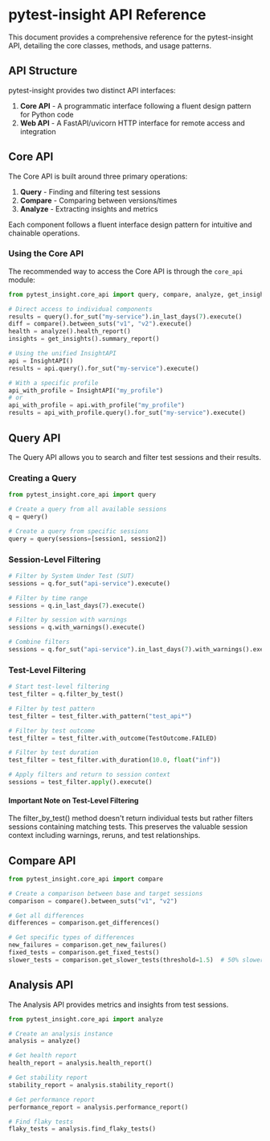 # pytest-insight API Reference

This document provides a comprehensive reference for the pytest-insight API, detailing the core classes, methods, and usage patterns.

## API Structure

pytest-insight provides two distinct API interfaces:

1. **Core API** - A programmatic interface following a fluent design pattern for Python code
2. **Web API** - A FastAPI/uvicorn HTTP interface for remote access and integration

## Core API

The Core API is built around three primary operations:

1. **Query** - Finding and filtering test sessions
2. **Compare** - Comparing between versions/times
3. **Analyze** - Extracting insights and metrics

Each component follows a fluent interface design pattern for intuitive and chainable operations.

### Using the Core API

The recommended way to access the Core API is through the `core_api` module:

```python
from pytest_insight.core_api import query, compare, analyze, get_insights, InsightAPI

# Direct access to individual components
results = query().for_sut("my-service").in_last_days(7).execute()
diff = compare().between_suts("v1", "v2").execute()
health = analyze().health_report()
insights = get_insights().summary_report()

# Using the unified InsightAPI
api = InsightAPI()
results = api.query().for_sut("my-service").execute()

# With a specific profile
api_with_profile = InsightAPI("my_profile")
# or
api_with_profile = api.with_profile("my_profile")
results = api_with_profile.query().for_sut("my-service").execute()
```

## Query API

The Query API allows you to search and filter test sessions and their results.

### Creating a Query

```python
from pytest_insight.core_api import query

# Create a query from all available sessions
q = query()

# Create a query from specific sessions
query = query(sessions=[session1, session2])
```

### Session-Level Filtering

```python
# Filter by System Under Test (SUT)
sessions = q.for_sut("api-service").execute()

# Filter by time range
sessions = q.in_last_days(7).execute()

# Filter by session with warnings
sessions = q.with_warnings().execute()

# Combine filters
sessions = q.for_sut("api-service").in_last_days(7).with_warnings().execute()
```

### Test-Level Filtering

```python
# Start test-level filtering
test_filter = q.filter_by_test()

# Filter by test pattern
test_filter = test_filter.with_pattern("test_api*")

# Filter by test outcome
test_filter = test_filter.with_outcome(TestOutcome.FAILED)

# Filter by test duration
test_filter = test_filter.with_duration(10.0, float("inf"))

# Apply filters and return to session context
sessions = test_filter.apply().execute()
```

#### Important Note on Test-Level Filtering
The filter_by_test() method doesn't return individual tests but rather filters sessions containing matching tests. This preserves the valuable session context including warnings, reruns, and test relationships.

## Compare API
```python
from pytest_insight.core_api import compare

# Create a comparison between base and target sessions
comparison = compare().between_suts("v1", "v2")

# Get all differences
differences = comparison.get_differences()

# Get specific types of differences
new_failures = comparison.get_new_failures()
fixed_tests = comparison.get_fixed_tests()
slower_tests = comparison.get_slower_tests(threshold=1.5)  # 50% slower
```

## Analysis API
The Analysis API provides metrics and insights from test sessions.
```python
from pytest_insight.core_api import analyze

# Create an analysis instance
analysis = analyze()

# Get health report
health_report = analysis.health_report()

# Get stability report
stability_report = analysis.stability_report()

# Get performance report
performance_report = analysis.performance_report()

# Find flaky tests
flaky_tests = analysis.find_flaky_tests()
